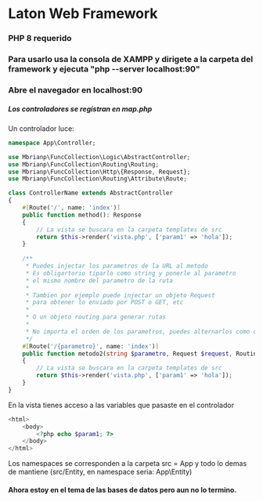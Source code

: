 Laton Web Framework
===================

### PHP 8 requerido

### Para usarlo usa la consola de XAMPP y dirigete a la carpeta del framework y ejecuta "php --server localhost:90"

### Abre el navegador en localhost:90

##### Los controladores se registran en map.php

Un controlador luce:

```php
namespace App\Controller;

use Mbrianp\FuncCollection\Logic\AbstractController;
use Mbrianp\FuncCollection\Routing\Routing;
use Mbrianp\FuncCollection\Http\{Response, Request};
use Mbrianp\FuncCollection\Routing\Attribute\Route;

class ControllerName extends AbstractController
{
    #[Route('/', name: 'index')]
    public function method(): Response
    {
        // La vista se buscara en la carpeta templates de src
        return $this->render('vista.php', ['param1' => 'hola']);
    }
    
    /**
     * Puedes injectar los parametros de la URL al metodo
     * Es obligartorio tiparlo como string y ponerle al parametro 
     * el mismo nombre del parametro de la ruta
     * 
     * Tambien por ejemplo puede injectar un objeto Request
     * para obtener lo enviado por POST o GET, etc 
     * 
     * O un objeto routing para generar rutas
     * 
     * No importa el orden de los parametros, puedes alternarlos como quieras 
     */
    #[Route('/{parametro}', name: 'index')]
    public function metodo2(string $parametro, Request $request, Routing $routing): Response
    {
        // La vista se buscara en la carpeta templates de src
        return $this->render('vista.php', ['param1' => 'hola']);
    }
}
```

En la vista tienes acceso a las variables que pasaste en el controlador
```php
<html>
    <body>
        <?php echo $param1; ?>
    </body>
</html>
```

Los namespaces se corresponden a la carpeta src = App y todo lo demas de mantiene
(src/Entity, en namespace seria: App\Entity)

#### Ahora estoy en el tema de las bases de datos pero aun no lo termino.
